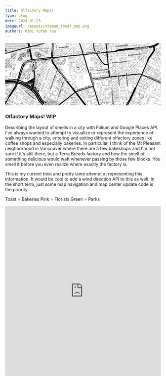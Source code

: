 ```yaml
---
title: Olfactory Maps! 
type: blog
date: 2024-01-23
imageurl: /assets/stamen_toner_map.png
authors: Mimi Yufan You
---
```


![Banner](/assets/stamen_toner_map.png)

### Olfactory Maps! WIP 

Describing the layout of smells in a city with Folium and Google Places API. I've always wanted to attempt to visualize or represent the experience of walking through a city, entering and exiting different olfactory zones like coffee shops and especially bakeries. In particular, I think of the Mt Pleasant neighborhood in Vancouver where there are a few bakeshops and I'm not sure if it's still there, but a Terra Breads factory and how the smell of something delicious would waft whenever passing by those few blocks. You smell it before you even realize where exactly the factory is. 

This is my current best and pretty lame attempt at representing this information. It would be cool to add a wind direction API to this as well. In the short term, just some map navigation and map center update code is the priority. 

Toast = Bakeries 
Pink = Florists 
Green = Parks 

<iframe title="Folium and Google APIs" src="https://rawcdn.githack.com/mimiyufanyou/mimiyufanyou.github.io/ec95178b6860f7fc940b7406381ecef751918f21/assets/map_stadia_stamen_toner.html" style="width: 100%; height: 550px; border: none;"> 
</iframe>

